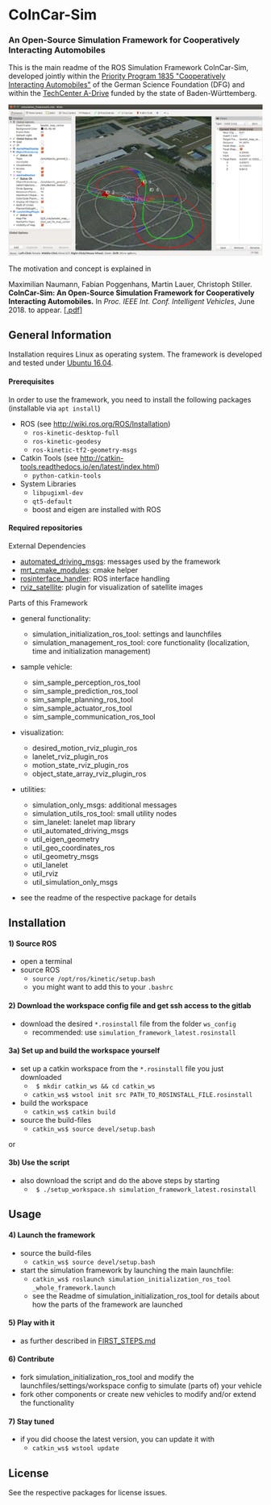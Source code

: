 # CoInCar-Sim
### An Open-Source Simulation Framework for Cooperatively Interacting Automobiles

This is the main readme of the ROS Simulation Framework CoInCar-Sim, developed jointly within the [Priority Program 1835 "Cooperatively Interacting Automobiles"](http://www.coincar.de/) of the German Science Foundation (DFG) and within the [TechCenter A-Drive](http://tcadrive.de/) funded by the state of Baden-Württemberg.

![Visualization of the framework (rviz)](doc/framework-rviz.png)

The motivation and concept is explained in

Maximilian Naumann, Fabian Poggenhans, Martin Lauer, Christoph Stiller. **CoInCar-Sim: An Open-Source Simulation Framework for Cooperatively Interacting Automobiles.** In _Proc. IEEE Int. Conf. Intelligent Vehicles_, June 2018. to appear. [[.pdf]](http://www.mrt.kit.edu/z/publ/download/2018/Naumann2018CoInCarSim.pdf)

## General Information
Installation requires Linux as operating system. The framework is developed and tested under [Ubuntu 16.04](http://releases.ubuntu.com/16.04/).

#### Prerequisites
In order to use the framework, you need to install the following packages (installable via `apt install`)
* ROS (see http://wiki.ros.org/ROS/Installation)
  * `ros-kinetic-desktop-full`
  * `ros-kinetic-geodesy`
  * `ros-kinetic-tf2-geometry-msgs`
* Catkin Tools (see http://catkin-tools.readthedocs.io/en/latest/index.html)
  * `python-catkin-tools`
* System Libraries
  * `libpugixml-dev`
  * `qt5-default`
  * boost and eigen are installed with ROS

#### Required repositories

External Dependencies
* [automated_driving_msgs](https://github.com/fzi-forschungszentrum-informatik/automated_driving_msgs): messages used by the framework
* [mrt_cmake_modules](https://github.com/KIT-MRT/mrt_cmake_modules): cmake helper
* [rosinterface_handler](https://github.com/KIT-MRT/rosinterface_handler): ROS interface handling
* [rviz_satellite](https://github.com/gareth-cross/rviz_satellite): plugin for visualization of satellite images

Parts of this Framework

* general functionality:
  * simulation_initialization_ros_tool: settings and launchfiles
  * simulation_management_ros_tool: core functionality (localization, time and initialization management)


* sample vehicle:
  * sim_sample_perception_ros_tool
  * sim_sample_prediction_ros_tool
  * sim_sample_planning_ros_tool
  * sim_sample_actuator_ros_tool
  * sim_sample_communication_ros_tool


* visualization:
  * desired_motion_rviz_plugin_ros
  * lanelet_rviz_plugin_ros
  * motion_state_rviz_plugin_ros
  * object_state_array_rviz_plugin_ros

* utilities:
  * simulation_only_msgs: additional messages
  * simulation_utils_ros_tool: small utility nodes
  * sim_lanelet: lanelet map library
  * util_automated_driving_msgs
  * util_eigen_geometry
  * util_geo_coordinates_ros
  * util_geometry_msgs
  * util_lanelet
  * util_rviz
  * util_simulation_only_msgs

* see the readme of the respective package for details


## Installation
#### 1) Source ROS
* open a terminal
* source ROS
  * `source /opt/ros/kinetic/setup.bash`
  * you might want to add this to your `.bashrc`

#### 2) Download the workspace config file and get ssh access to the gitlab
* download the desired `*.rosinstall` file from the folder `ws_config`
  * recommended: use `simulation_framework_latest.rosinstall`

#### 3a) Set up and build the workspace yourself
* set up a catkin workspace from the `*.rosinstall` file you just downloaded
  * ` $ mkdir catkin_ws && cd catkin_ws`
  * `catkin_ws$ wstool init src PATH_TO_ROSINSTALL_FILE.rosinstall`
* build the workspace
  * `catkin_ws$ catkin build`
* source the build-files
  * `catkin_ws$ source devel/setup.bash`

or
#### 3b) Use the script
* also download the script and do the above steps by starting
  * ` $ ./setup_workspace.sh simulation_framework_latest.rosinstall`

## Usage
#### 4) Launch the framework
* source the build-files
  * `catkin_ws$ source devel/setup.bash`
* start the simulation framework by launching the main launchfile:
  * `catkin_ws$ roslaunch simulation_initialization_ros_tool _whole_framework.launch`
  * see the Readme of simulation_initialization_ros_tool for details about how the parts of the framework are launched

#### 5) Play with it
* as further described in [FIRST_STEPS.md](FIRST_STEPS.md)

#### 6) Contribute
* fork simulation_initialization_ros_tool and modify the launchfiles/settings/workspace config to simulate (parts of) your vehicle
* fork other components or create new vehicles to modify and/or extend the functionality

#### 7) Stay tuned
* if you did choose the latest version, you can update it with
  * `catkin_ws$ wstool update`

## License
See the respective packages for license issues.
